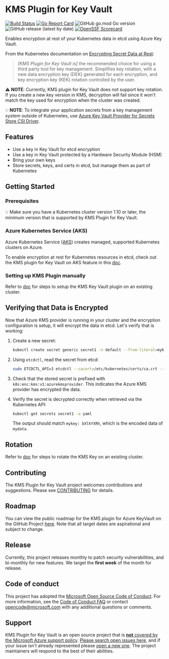 # KMS Plugin for Key Vault

[![Build Status](https://dev.azure.com/AzureContainerUpstream/Kubernetes%20KMS/_apis/build/status/Kubernetes%20KMS%20CI?branchName=master)](https://dev.azure.com/AzureContainerUpstream/Kubernetes%20KMS/_build/latest?definitionId=442&branchName=master)
[![Go Report Card](https://goreportcard.com/badge/Azure/kubernetes-kms)](https://goreportcard.com/report/Azure/kubernetes-kms)
![GitHub go.mod Go version](https://img.shields.io/github/go-mod/go-version/Azure/kubernetes-kms)
![GitHub release (latest by date)](https://img.shields.io/github/v/release/Azure/kubernetes-kms)
[![OpenSSF Scorecard](https://api.securityscorecards.dev/projects/github.com/Azure/kubernetes-kms/badge)](https://api.securityscorecards.dev/projects/github.com/Azure/kubernetes-kms)

Enables encryption at rest of your Kubernetes data in etcd using Azure Key Vault.

From the Kubernetes documentation on [Encrypting Secret Data at Rest]:

> _[KMS Plugin for Key Vault is]_ the recommended choice for using a third party tool for key management. Simplifies key rotation, with a new data encryption key (DEK) generated for each encryption, and key encryption key (KEK) rotation controlled by the user.

⚠️ **NOTE**: Currently, KMS plugin for Key Vault does not support key rotation. If you create a new key version in KMS, decryption will fail since it won't match the key used for encryption when the cluster was created.

💡 **NOTE**: To integrate your application secrets from a key management system outside of Kubernetes, use [Azure Key Vault Provider for Secrets Store CSI Driver].

## Features

- Use a key in Key Vault for etcd encryption
- Use a key in Key Vault protected by a Hardware Security Module (HSM)
- Bring your own keys
- Store secrets, keys, and certs in etcd, but manage them as part of Kubernetes

## Getting Started

### Prerequisites

💡 Make sure you have a Kubernetes cluster version 1.10 or later, the minimum version that is supported by KMS Plugin for Key Vault.

### Azure Kubernetes Service (AKS)

Azure Kubernetes Service ([AKS]) creates managed, supported Kubernetes clusters on Azure.

To enable encryption at rest for Kubernetes resources in etcd, check out the KMS plugin for Key Vault on AKS feature in this [doc](https://docs.microsoft.com/en-us/azure/aks/use-kms-etcd-encryption).

### Setting up KMS Plugin manually

Refer to [doc](docs/manual-install.md) for steps to setup the KMS Key Vault plugin on an existing cluster.

## Verifying that Data is Encrypted

Now that Azure KMS provider is running in your cluster and the encryption configuration is setup, it will encrypt the data in etcd. Let's verify that is working:

1. Create a new secret:

   ```bash
   kubectl create secret generic secret1 -n default --from-literal=mykey=mydata
   ```

2. Using `etcdctl`, read the secret from etcd:

   ```bash
   sudo ETCDCTL_API=3 etcdctl --cacert=/etc/kubernetes/certs/ca.crt --cert=/etc/kubernetes/certs/etcdclient.crt --key=/etc/kubernetes/certs/etcdclient.key get /registry/secrets/default/secret1
   ```

3. Check that the stored secret is prefixed with `k8s:enc:kms:v1:azurekmsprovider`. This indicates the Azure KMS provider has encrypted the data.

4. Verify the secret is decrypted correctly when retrieved via the Kubernetes API:

   ```bash
   kubectl get secrets secret1 -o yaml
   ```

   The output should match `mykey: bXlkYXRh`, which is the encoded data of `mydata`.

## Rotation

Refer to [doc](docs/rotation.md) for steps to rotate the KMS Key on an existing cluster.

## Contributing

The KMS Plugin for Key Vault project welcomes contributions and suggestions. Please see [CONTRIBUTING](CONTRIBUTING.md) for details.

## Roadmap
You can view the public roadmap for the KMS plugin for Azure KeyVault on the GitHub Project [here](https://github.com/orgs/Azure/projects/440). Note that all target dates are aspirational and subject to change.

## Release

Currently, this project releases monthly to patch security vulnerabilities, and bi-monthly for new features. We target the **first week** of the month for release.

## Code of conduct

This project has adopted the [Microsoft Open Source Code of Conduct](https://opensource.microsoft.com/codeofconduct/). For more information, see the [Code of Conduct FAQ](https://opensource.microsoft.com/codeofconduct/faq) or contact [opencode@microsoft.com](mailto:opencode@microsoft.com) with any additional questions or comments.

## Support

KMS Plugin for Key Vault is an open source project that is [**not** covered by the Microsoft Azure support policy](https://support.microsoft.com/en-us/help/2941892/support-for-linux-and-open-source-technology-in-azure). [Please search open issues here](https://github.com/Azure/kubernetes-kms/issues), and if your issue isn't already represented please [open a new one](https://github.com/Azure/kubernetes-kms/issues/new/choose). The project maintainers will respond to the best of their abilities.

[aks]: https://azure.microsoft.com/services/kubernetes-service/
[encrypting secret data at rest]: https://kubernetes.io/docs/tasks/administer-cluster/encrypt-data/#providers
[azure key vault provider for secrets store csi driver]: https://github.com/Azure/secrets-store-csi-driver-provider-azure
